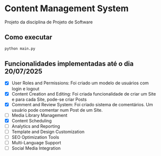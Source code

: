 # Content Management System
Projeto da disciplina de Projeto de Software

## Como executar
```python
python main.py
```

## Funcionalidades implementadas até o dia 20/07/2025
- [x] User Roles and Permissions: Foi criado um modelo de usuários com login e logout
- [x] Content Creation and Editing: Foi criada funcionalidade de criar um Site e para cada Site, pode-se criar Posts
- [x] Comment and Review System: Foi criado sistema de comentários. Um usuário pode comentar num Post de um Site.
- [ ] Media Library Management
- [x] Content Scheduling
- [ ] Analytics and Reporting
- [ ] Template and Design Customization
- [ ] SEO Optimization Tools
- [ ] Multi-Language Support
- [ ] Social Media Integration